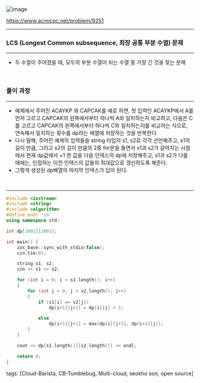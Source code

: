 ![image](https://user-images.githubusercontent.com/68185569/133319588-0bb6819c-4444-4a63-8e7d-9687298a7f18.png)

<https://www.acmicpc.net/problem/9251>

---
### LCS (Longest Common subsequence, 최장 공통 부분 수열) 문제
---
+ 두 수열이 주어졌을 때, 모두의 부분 수열이 되는 수열 중 가장 긴 것을 찾는 문제

​

### 풀이 과정
---
+ 예제에서 주어진 ACAYKP 와 CAPCAK를 예로 하면,  첫 입력인 ACAYKP에서 A를 먼저 고르고 CAPCAK의 왼쪽에서부터 하나씩 A와 일치하는지 비교하고, 다음은 C를 고르고 CAPCAK의 왼쪽에서부터 하나씩 C와 일치하는지를 비교하는 식으로, 연속해서 일치하는 횟수를 dp라는 배열에 저장하는 것을 반복한다.
+ 다시 말해, 주어진 예제의 입력들을 string 타입의 s1, s2로 각각 선언해주고, s1의 길이 만큼, 그리고 s2의 길이 만큼의 2중 for문을 돌면서 s1과 s2가 같아지는 시점에서 현재 dp값에서 +1 한 값을 다음 인덱스의 dp에 저장해주고, s1과 s2가 다를 때에는, 인접하는 이전 인덱스의 값들의 최대값으로 갱신하도록 해준다.
+ 그렇게 생성된 dp배열의 마지막 인덱스가 답이 된다.

​

---

```c++
#include <iostream>
#include <string>
#include <algorithm>
#define endl '\n'
using namespace std;

int dp[1001][1001];

int main() {
    ios_base::sync_with_stdio(false);
    cin.tie(0);

    string s1, s2;
    cin >> s1 >> s2;

    for (int i = 0; i < s1.length(); i++) 
    { 
        for (int j = 0; j < s2.length(); j++) 
        {
            if (s1[i] == s2[j])
                dp[i+1][j+1] = dp[i][j] + 1;

            else 
                dp[i+1][j+1] = max(dp[i][j+1], dp[i+1][j]);
        }
    }

    cout << dp[s1.length()][s2.length()] << endl;

    return 0;
}
```
tags: [Cloud-Barista, CB-Tumblebug, Multi-cloud, seokho son, open source]
